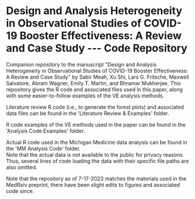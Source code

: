 # Design and Analysis Heterogeneity in Observational Studies of COVID-19 Booster Effectiveness: A Review and Case Study --- Code Repository
Companion repository to the manuscript "Design and Analysis Heterogeneity in Observational Studies of COVID-19 Booster Effectiveness: A Review and Case Study" by Sabir Meah, Xu Shi, Lars G. Fritsche, Maxwell Salvatore, Abram Wagner, Emily T. Martin, and Bhramar Mukherjee.  This repository gives the R code and associated files used in this paper, along with some easier-to-follow examples of the VE analysis methods.

Literature review R code (i.e., to generate the forest plots) and associated data files can be found in the 'Literature Review & Examples' folder.

R code examples of the VE methods used in the paper can be found in the 'Analysis Code Examples' folder.

Actual R code used in the Michigan Medicine data analysis can be found in the 'MM Analysis Code' folder.  
Note that the actual data is not available to the public for privacy reasons.  Thus, several lines of code loading the data with their specific file paths are also omitted.

Note that the repository as of 7-17-2023 matches the materials used in the MedRxiv preprint, there have been slight edits to figures and associated code since.
